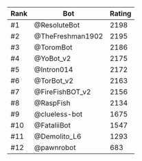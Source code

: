 Rank|Bot|Rating
---|---|---
#1|@ResoluteBot|2198
#2|@TheFreshman1902|2195
#3|@ToromBot|2186
#4|@YoBot_v2|2175
#5|@Intron014|2172
#6|@TorBot_v2|2163
#7|@FireFishBOT_v2|2156
#8|@RaspFish|2134
#9|@clueless-bot|1675
#10|@FataliiBot|1547
#11|@Demolito_L6|1293
#12|@pawnrobot|683
